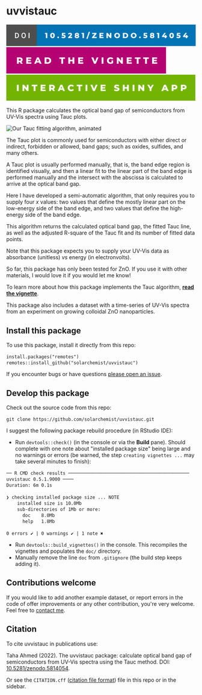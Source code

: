 # uvvistauc

<!-- badges: start -->
[![DOI](https://raw.githubusercontent.com/solarchemist/uvvistauc/master/man/figures/badge-doi.svg)](https://doi.org/10.5281/zenodo.5814054)
[![Vignette](https://raw.githubusercontent.com/solarchemist/uvvistauc/master/man/figures/badge-vignette.svg)](https://htmlpreview.github.io/?https://github.com/solarchemist/uvvistauc/blob/master/doc/intro.html)
[![Shiny app](https://raw.githubusercontent.com/solarchemist/uvvistauc/master/man/figures/badge-shiny.svg)](https://shiny.solarchemist.se/uvvistauc-reactive)
<!-- badges: end -->

This R package calculates the optical band gap of semiconductors from UV-Vis spectra
using Tauc plots.

![Our Tauc fitting algorithm, animated](https://raw.githubusercontent.com/solarchemist/uvvistauc/master/man/figures/animation.gif)

The Tauc plot is commonly used for semiconductors with either direct or indirect,
forbidden or allowed, band gaps; such as oxides, sulfides, and many others.

A Tauc plot is usually performed manually, that is, the band edge region is identified
visually, and then a linear fit to the linear part of the band edge is performed manually
and the intersect with the abscissa is calculated to arrive at the optical band gap.

Here I have developed a semi-automatic algorithm, that only requires you to supply
four *x* values: two values that define the mostly linear part on the low-energy side
of the band edge, and two values that define the high-energy side of the band edge.

This algorithm returns the calculated optical band gap,
the fitted Tauc line, as well as the adjusted R-square of the Tauc fit and
its number of fitted data points.

Note that this package expects you to supply your UV-Vis data as
absorbance (unitless) *vs* energy (in electronvolts).

So far, this package has only been tested for ZnO.
If you use it with other materials, I would love it if you would let me know!

To learn more about how this package implements the Tauc algorithm,
**[read the vignette](https://htmlpreview.github.io/?https://github.com/solarchemist/uvvistauc/blob/master/doc/intro.html)**.

This package also includes a dataset with a time-series of UV-Vis spectra from an experiment
on growing colloidal ZnO nanoparticles.


## Install this package

To use this package, install it directly from this repo:

```
install.packages("remotes")
remotes::install_github("solarchemist/uvvistauc")
```

If you encounter bugs or have questions
[please open an issue](https://github.com/solarchemist/uvvistauc/issues).


## Develop this package

Check out the source code from this repo:
```
git clone https://github.com/solarchemist/uvvistauc.git
```

I suggest the following package rebuild procedure (in RStudio IDE):

+ Run `devtools::check()` (in the console or via the **Build** pane).
  Should complete with one note about "installed package size" being large
  and no warnings or errors (be warned, the step `creating vignettes ...` may
  take several minutes to finish):
```
── R CMD check results ───────────────────────────────────────────── uvvistauc 0.5.1.9000 ────
Duration: 6m 0.1s

❯ checking installed package size ... NOTE
    installed size is 10.0Mb
    sub-directories of 1Mb or more:
      doc    8.0Mb
      help   1.8Mb

0 errors ✔ | 0 warnings ✔ | 1 note ✖
```
+ Run `devtools::build_vignettes()` in the console. This recompiles the vignettes
  and populates the `doc/` directory.
+ Manually remove the line `doc` from `.gitignore` (the build step keeps adding it).



## Contributions welcome

If you would like to add another example dataset, or report errors in the code
of offer improvements or any other contribution, you're very welcome.
Feel free to [contact me](https://solarchemist.se/contact/).



## Citation

To cite uvvistauc in publications use:

Taha Ahmed (2022). The uvvistauc package: calculate optical band gap of semiconductors
from UV-Vis spectra using the Tauc method.
DOI: [10.5281/zenodo.5814054](https://doi.org/10.5281/zenodo.5814054).

Or see the `CITATION.cff` ([citation file format](https://citation-file-format.github.io/))
file in this repo or in the sidebar.
